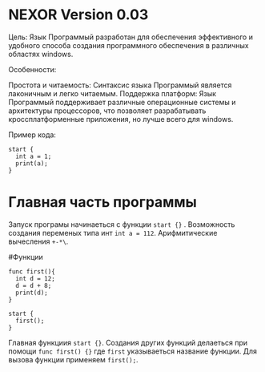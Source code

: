 # NEXOR Version 0.03

Цель: Язык Программый разработан для обеспечения эффективного и удобного способа создания программного обеспечения в различных областях windows.

Особенности:

Простота и читаемость: Синтаксис языка Программый является лаконичным и легко читаемым.
Поддержка платформ: Язык Программый поддерживает различные операционные системы и архитектуры процессоров, что позволяет разрабатывать кроссплатформенные приложения, но лучше всего для windows.

Пример кода:

```
start {
  int a = 1;
  print(a);
}
```
# Главная часть программы
Запуск програмы начинаеться с функции ```start {}``` .
Возможность создания переменых типа инт ```int a = 112```.
Арифмитические вычесления ```+-*\```.

#Функции 
```
func first(){
  int d = 12;
  d = d + 8;
  print(d);
}

start {
  first();
}
```
Главная функциия ```start {}```.
Создания других функций делаеться при помощи ```func first() {}``` где ```first``` указываеться название функции.
Для вызова функции применяем ```first();```.
